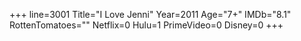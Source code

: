 +++
line=3001
Title="I Love Jenni"
Year=2011
Age="7+"
IMDb="8.1"
RottenTomatoes=""
Netflix=0
Hulu=1
PrimeVideo=0
Disney=0
+++

